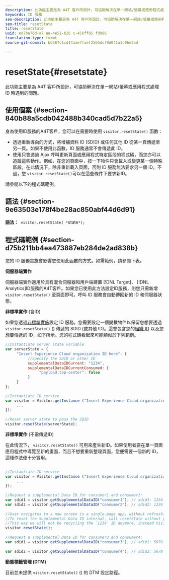 ```yaml
---
description: 此功能主要是為 A4T 客戶所設計，可協助解決在單一網站/螢幕或應用程式處理 ID 時遇到的問題。
keywords: ID 服務
seo-description: 此功能主要是為 A4T 客戶所設計，可協助解決在單一網站/螢幕或應用程式處理 ID 時遇到的問題。
seo-title: resetState
title: resetState
uuid: ed7be76d-a7 ee-4e51-b26 c-456ff85 fd096
translation-type: tm+mt
source-git-commit: bb687c1cd14aae7faef2565dcf9d041a1c06e3bd

---
```



# resetState{#resetstate}

此功能主要是為 A4T 客戶所設計，可協助解決在單一網站/螢幕或應用程式處理 ID 時遇到的問題。

## 使用個案 {#section-840b88a5cdb042488b340cad5d7b22a5}

身為使用ID服務的A4T客戶，您可以在需要時使用 `visitor.resetState()` 函數：

* 透過重新導向的方式，將增補資料 ID (SDID) 或任何其他 ID 從某一頁傳遞至另一頁。如果不使用此函數，ID 服務通常不會傳遞此 ID。
* 使用只會透過 Ajax 呼叫更新頁面或應用程式特定區段的程式碼，而您亦可以追蹤這些動作。例如，在您的頁面中，按一下物件只會載入或變更某一個特殊區段。在此情況下，除非重新載入頁面，否則 ID 服務無法要求另一個 ID。不過，您 `visitor.resetState()`可以在這些條件下要求新ID。

請參閱以下的程式碼範例。

## 語法 {#section-9e63503e178f4be28ac850abf44d6d91}

**語法：**` visitor.resetState( *`state`*);`

## 程式碼範例 {#section-d75b211bb4ea473887eb284de2ad838b}

您的 ID 服務實施會影響您使用此函數的方式。如需範例，請參閱下表。

**伺服器端實作**

伺服器端實作適用於具有混合伺服器和用戶端建置 [!DNL Target]、 [!DNL Analytics]ID服務的A4T客戶。如果您已使用此方法設定ID服務，則您只需新增 `visitor.resetState()` 至頁面即可。呼叫 ID 服務會自動傳回新的 ID 和伺服器狀態。

**非標準實作** (含ID)

如果您透過[非標準實施](../../mcvid-implementation-guides/mcvid-implementation-guides.md#section-2c4f2db1f9704315a7cccab6d2e07113)設定 ID 服務，您需要設定一個變數物件以保留您想要透過 `visitor.resetState()` () 傳遞的 SDID (或其他 ID)。這會包含您的[組織 ID](../../mcvid-reference/mcvid-requirements.md#section-a02f537129a64ffbb690d5738d360c26) 以及您想要傳遞的 ID，如下所示。您的程式碼看起來可能類似於下列範例。

```js
//Instantiate server state variable 
var serverState = { 
     "Insert Experience Cloud organization ID here": { 
          //Specify the SDID or other ID 
          supplementalDataIDCurrent: "1234", 
          supplementalDataIDCurrentConsumed: { 
               "payload:top-center": false 
          } 
     } 
}; 
 
//Instantiate ID service 
var visitor = Visitor.getInstance ("Insert Experience Cloud organization ID here", { 
     ... 
}); 
 
//Reset server state to pass the SDID 
visitor.resetState(serverState);
```

**非標準實作** (不需傳遞ID)

在此情況下， `visitor.resetState()` 可用來產生新ID。如果使用者要在單一頁面應用程式中導覽至新的畫面，而且不想要重新整理頁面，您便需要一個新的 ID，這種作法便十分實用。

```js
 
//Instantiate ID service 
var visitor = Visitor.getInstance ("Insert Experience Cloud organization ID here", { 
     ... 
}); 
 
//Request a supplemental Data ID for consumer1 and consumer2: 
var sdid1 = visitor.getSupplementalDataID("consumer1"); // sdid1: 1234 
var sdid2 = visitor.getSupplementalDataID("consumer2"); // sdid2: 1234 
 
//User navigates to a new screen in a single-page app, without refreshing the page. 
//To reset the Supplemental Data ID internal, call resetState without passing any parameters. 
//This way we will not be recycling the `1234` ID anymore. Instead Visitor will generate a new supplemental Data ID going forward. 
visitor.resetState(); 
 
//Request a supplemental Data ID for consumer3 and consumer4: 
var sdid1 = visitor.getSupplementalDataID("consumer3"); // sdid1: 5678 
 
var sdid2 = visitor.getSupplementalDataID("consumer4"); // sdid2: 5678
```

**動態標籤管理 (DTM)**

目前並未提供 `visitor.resetState()` () 的 DTM 設定路徑。

